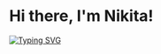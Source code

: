 # Hi there, I'm Nikita!
[![Typing SVG](https://readme-typing-svg.herokuapp.com?color=%2336BCF7&lines=Data+Science+Specialist)](https://git.io/typing-svg)


